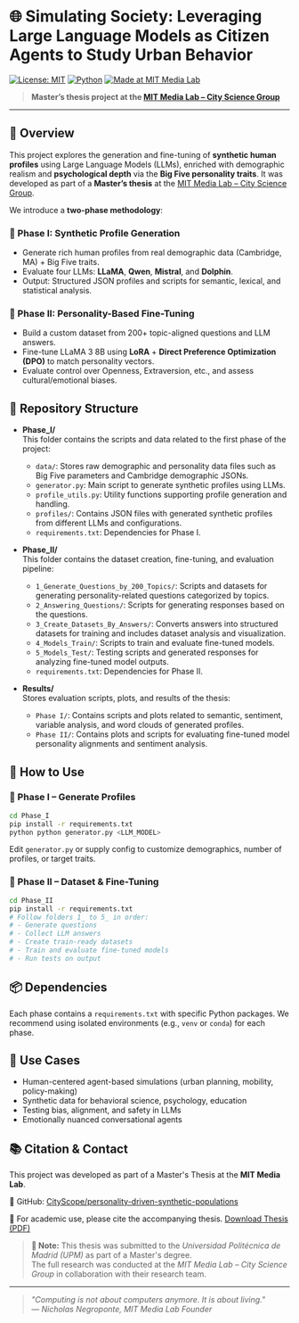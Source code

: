 # 🌐 Simulating Society: Leveraging Large Language Models as Citizen Agents to Study Urban Behavior

[![License: MIT](https://img.shields.io/badge/License-MIT-blue.svg)](LICENSE)
[![Python](https://img.shields.io/badge/Python-3.10+-blue.svg)](https://www.python.org/)
[![Made at MIT Media Lab](https://img.shields.io/badge/MIT-Media--Lab-red.svg)](https://www.media.mit.edu/groups/city-science/overview/)

> **Master’s thesis project at the [MIT Media Lab – City Science Group](https://www.media.mit.edu/groups/city-science/overview/)**


---

## 🧠 Overview
This project explores the generation and fine-tuning of **synthetic human profiles** using Large Language Models (LLMs), enriched with demographic realism and **psychological depth** via the **Big Five personality traits**. It was developed as part of a **Master’s thesis** at the [MIT Media Lab – City Science Group](https://www.media.mit.edu/groups/city-science/overview/).

We introduce a **two-phase methodology**:

### 🔹 Phase I: Synthetic Profile Generation
- Generate rich human profiles from real demographic data (Cambridge, MA) + Big Five traits.
- Evaluate four LLMs: **LLaMA**, **Qwen**, **Mistral**, and **Dolphin**.
- Output: Structured JSON profiles and scripts for semantic, lexical, and statistical analysis.

### 🔹 Phase II: Personality-Based Fine-Tuning
- Build a custom dataset from 200+ topic-aligned questions and LLM answers.
- Fine-tune LLaMA 3 8B using **LoRA** + **Direct Preference Optimization (DPO)** to match personality vectors.
- Evaluate control over Openness, Extraversion, etc., and assess cultural/emotional biases.

## 📁 Repository Structure


- **Phase_I/**  
  This folder contains the scripts and data related to the first phase of the project:
  - `data/`: Stores raw demographic and personality data files such as Big Five parameters and Cambridge demographic JSONs.
  - `generator.py`: Main script to generate synthetic profiles using LLMs.
  - `profile_utils.py`: Utility functions supporting profile generation and handling.
  - `profiles/`: Contains JSON files with generated synthetic profiles from different LLMs and configurations.
  - `requirements.txt`: Dependencies for Phase I.

- **Phase_II/**  
  This folder contains the dataset creation, fine-tuning, and evaluation pipeline:
  - `1_Generate_Questions_by_200_Topics/`: Scripts and datasets for generating personality-related questions categorized by topics.
  - `2_Answering_Questions/`: Scripts for generating responses based on the questions.
  - `3_Create_Datasets_By_Answers/`: Converts answers into structured datasets for training and includes dataset analysis and visualization.
  - `4_Models_Train/`: Scripts to train and evaluate fine-tuned models.
  - `5_Models_Test/`: Testing scripts and generated responses for analyzing fine-tuned model outputs.
  - `requirements.txt`: Dependencies for Phase II.

- **Results/**  
  Stores evaluation scripts, plots, and results of the thesis:
  - `Phase I/`: Contains scripts and plots related to semantic, sentiment, variable analysis, and word clouds of generated profiles.
  - `Phase II/`: Contains plots and scripts for evaluating fine-tuned model personality alignments and sentiment analysis.

## 🚀 How to Use

### 🧬 Phase I – Generate Profiles
```bash
cd Phase_I
pip install -r requirements.txt
python python generator.py <LLM_MODEL>
```
Edit `generator.py` or supply config to customize demographics, number of profiles, or target traits.

### 🔧 Phase II – Dataset & Fine-Tuning
```bash
cd Phase_II
pip install -r requirements.txt
# Follow folders 1_ to 5_ in order:
# - Generate questions
# - Collect LLM answers
# - Create train-ready datasets
# - Train and evaluate fine-tuned models
# - Run tests on output
```



## 📦 Dependencies
Each phase contains a `requirements.txt` with specific Python packages.
We recommend using isolated environments (e.g., `venv` or `conda`) for each phase.

## 🎯 Use Cases
- Human-centered agent-based simulations (urban planning, mobility, policy-making)
- Synthetic data for behavioral science, psychology, education
- Testing bias, alignment, and safety in LLMs
- Emotionally nuanced conversational agents

## 📚 Citation & Contact
This project was developed as part of a Master's Thesis at the **MIT Media Lab**.

🔗 GitHub: [CityScope/personality-driven-synthetic-populations](https://github.com/CityScope/personality-driven-synthetic-populations)

📄 For academic use, please cite the accompanying thesis. [Download Thesis (PDF)](./doc/JoseMiguel_Nicolas_thesis_MIT_MediaLab_2025.pdf)

> **📍 Note:** This thesis was submitted to the *Universidad Politécnica de Madrid (UPM)* as part of a Master's degree.  
> The full research was conducted at the *MIT Media Lab – City Science Group* in collaboration with their research team.
---

> *"Computing is not about computers anymore. It is about living."*  
> — *Nicholas Negroponte, MIT Media Lab Founder*
